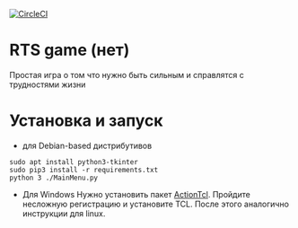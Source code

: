 [![CircleCI](https://circleci.com/gh/ashat1701/rts-game/tree/build.svg?style=svg)](https://circleci.com/gh/ashat1701/rts-game/tree/build)
# RTS game (нет)
Простая игра о том что нужно быть сильным и справлятся с трудностями жизни
# Установка и запуск
* для Debian-based дистрибутивов
```shell
sudo apt install python3-tkinter
sudo pip3 install -r requirements.txt
python 3 ./MainMenu.py
```
* Для Windows
Нужно установить пакет 
[ActionTcl](https://www.activestate.com/products/activetcl/downloads/). Пройдите несложную регистрацию и установите TCL.
После этого аналогично инструкции для linux.
